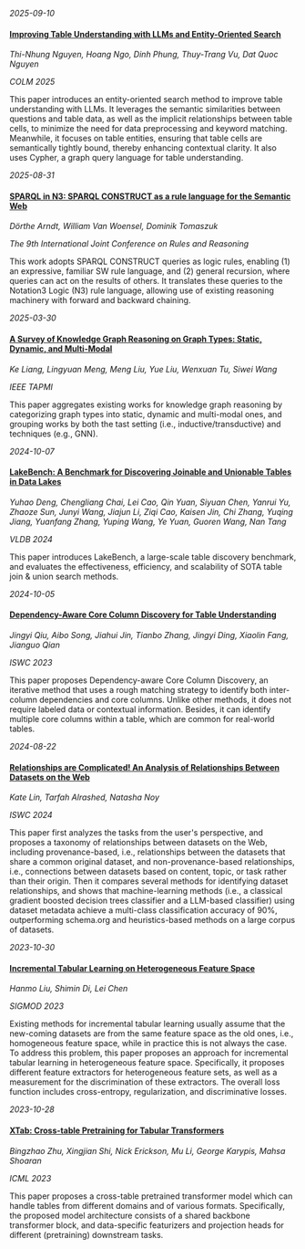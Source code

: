 








*2025-09-10*

#### [Improving Table Understanding with LLMs and Entity-Oriented Search](https://arxiv.org/abs/2508.17028)

*Thi-Nhung Nguyen, Hoang Ngo, Dinh Phung, Thuy-Trang Vu, Dat Quoc Nguyen*

*COLM 2025*

This paper introduces an entity-oriented search method to improve table understanding with LLMs. It leverages the semantic similarities between questions and table data, as well as the implicit relationships between table cells, to minimize the need for data preprocessing and keyword matching. Meanwhile, it focuses on table entities, ensuring that table cells are semantically tightly bound, thereby enhancing contextual clarity. It also uses Cypher, a graph query language for table understanding.


*2025-08-31*

#### [SPARQL in N3: SPARQL CONSTRUCT as a rule language for the Semantic Web](https://arxiv.org/abs/2508.13041)

*Dörthe Arndt, William Van Woensel, Dominik Tomaszuk*

*The 9th International Joint Conference on Rules and Reasoning*

This work adopts SPARQL CONSTRUCT queries as logic rules, enabling (1) an expressive, familiar SW rule language, and (2) general recursion, where queries can act on the results of others. It translates these queries to the Notation3 Logic (N3) rule language, allowing use of existing reasoning machinery with forward and backward chaining.


*2025-03-30*

#### [A Survey of Knowledge Graph Reasoning on Graph Types: Static, Dynamic, and Multi-Modal](https://ieeexplore.ieee.org/abstract/document/10577554)

*Ke Liang, Lingyuan Meng, Meng Liu, Yue Liu, Wenxuan Tu, Siwei Wang*

*IEEE TAPMI*

This paper aggregates existing works for knowledge graph reasoning by categorizing graph types into static, dynamic and multi-modal ones, and grouping works by both the tast setting (i.e., inductive/transductive) and techniques (e.g., GNN).


*2024-10-07*

#### [LakeBench: A Benchmark for Discovering Joinable and Unionable Tables in Data Lakes](https://dl.acm.org/doi/10.14778/3659437.3659448)

*Yuhao Deng, Chengliang Chai, Lei Cao, Qin Yuan, Siyuan Chen, Yanrui Yu, Zhaoze Sun, Junyi Wang, Jiajun Li, Ziqi Cao, Kaisen Jin, Chi Zhang, Yuqing Jiang, Yuanfang Zhang, Yuping Wang, Ye Yuan, Guoren Wang, Nan Tang*

*VLDB 2024*

This paper introduces LakeBench, a large-scale table discovery benchmark, and evaluates the effectiveness, efficiency, and scalability of SOTA table join & union search methods.


*2024-10-05*

#### [Dependency-Aware Core Column Discovery for Table Understanding](https://link.springer.com/chapter/10.1007/978-3-031-47240-4_9)

*Jingyi Qiu, Aibo Song, Jiahui Jin, Tianbo Zhang, Jingyi Ding, Xiaolin Fang, Jianguo Qian*

*ISWC 2023*

This paper proposes Dependency-aware Core Column Discovery, an iterative method that uses a rough matching strategy to identify both inter-column dependencies and core columns. Unlike other methods, it does not require labeled data or contextual information. Besides, it can identify multiple core columns within a table, which are common for real-world tables.


*2024-08-22*

#### [Relationships are Complicated! An Analysis of Relationships Between Datasets on the Web]()

*Kate Lin, Tarfah Alrashed, Natasha Noy*

*ISWC 2024*

This paper first analyzes the tasks from the user's perspective, and proposes a taxonomy of relationships between datasets on the Web, including provenance-based, i.e., relationships between the datasets that share a common original dataset, and non-provenance-based relationships, i.e., connections between datasets based on content, topic, or task rather than their origin. Then it compares several methods for identifying dataset relationships, and shows that machine-learning methods (i.e., a classical gradient boosted decision trees classifier and a LLM-based classifier) using dataset metadata achieve a multi-class classification accuracy of 90%, outperforming schema.org and heuristics-based methods on a large corpus of datasets.


*2023-10-30*

#### [Incremental Tabular Learning on Heterogeneous Feature Space](https://dl.acm.org/doi/pdf/10.1145/3588698)

*Hanmo Liu, Shimin Di, Lei Chen*

*SIGMOD 2023*

Existing methods for incremental tabular learning usually assume that the new-coming datasets are from the same feature space as the old ones, i.e., homogeneous feature space, while in practice this is not always the case. To address this problem, this paper proposes an approach for incremental tabular learning in heterogeneous feature space. Specifically, it proposes different feature extractors for heterogeneous feature sets, as well as a measurement for the discrimination of these extractors. The overall loss function includes cross-entropy, regularization, and discriminative losses.


*2023-10-28*

#### [XTab: Cross-table Pretraining for Tabular Transformers](https://proceedings.mlr.press/v202/zhu23k.html)

*Bingzhao Zhu, Xingjian Shi, Nick Erickson, Mu Li, George Karypis, Mahsa Shoaran*

*ICML 2023*

This paper proposes a cross-table pretrained transformer model which can handle tables from different domains and of various formats. Specifically, the proposed model architecture consists of a shared backbone transformer block, and data-specific featurizers and projection heads for different (pretraining) downstream tasks.

